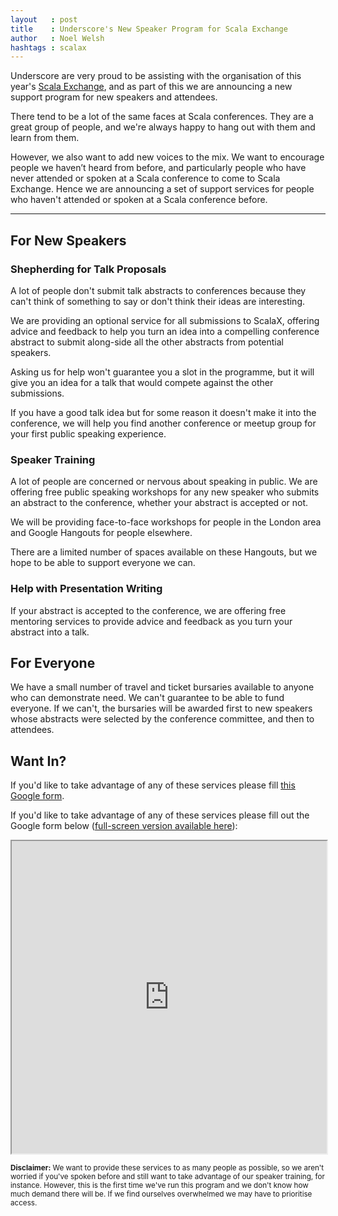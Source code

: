 ```yaml
---
layout   : post
title    : Underscore's New Speaker Program for Scala Exchange
author   : Noel Welsh
hashtags : scalax
---
```


Underscore are very proud to be assisting with the organisation of this year's [Scala Exchange](https://skillsmatter.com/conferences/1948-scala-exchange-2014), and as part of this we are announcing a new support program for new speakers and attendees.

There tend to be a lot of the same faces at Scala conferences. They are a great group of people, and we're always happy to hang out with them and learn from them.

However, we also want to add new voices to the mix. We want to encourage people we haven’t heard from before, and particularly people who have never attended or spoken at a Scala conference to come to Scala Exchange. Hence we are announcing a set of support services for people who haven't attended or spoken at a Scala conference before.

---

## For New Speakers

### Shepherding for Talk Proposals

A lot of people don't submit talk abstracts to conferences because they can't think of something to say or don't think their ideas are interesting.

We are providing an optional service for all submissions to ScalaX, offering advice and feedback to help you turn an idea into a compelling conference abstract to submit along-side all the other abstracts from potential speakers.

Asking us for help won't guarantee you a slot in the programme, but it will give you an idea for a talk that would compete against the other submissions.

If you have a good talk idea but for some reason it doesn't make it into the conference, we will help you find another conference or meetup group for your first public speaking experience.

### Speaker Training

A lot of people are concerned or nervous about speaking in public. We are offering free public speaking workshops for any new speaker who submits an abstract to the conference, whether your abstract is accepted or not.

We will be providing face-to-face workshops for people in the London area and Google Hangouts for people elsewhere.

There are a limited number of spaces available on these Hangouts, but we hope to be able to support everyone we can.

### Help with Presentation Writing

If your abstract is accepted to the conference, we are offering free mentoring services to provide advice and feedback as you turn your abstract into a talk.

## For Everyone

We have a small number of travel and ticket bursaries available to anyone who can demonstrate need. We can't guarantee to be able to fund everyone. If we can't, the bursaries will be awarded first to new speakers whose abstracts were selected by the conference committee, and then to attendees.

## Want In?

<div class="visible-xs">
  <p>If you'd like to take advantage of any of these services please fill <a target="_blank" href="https://docs.google.com/forms/d/1dnYcwqCeqWQ3xr1R5lL9DYgKmt_WAXB5IJBb-NB-cNs/viewform">this Google form</a>.</p>
</div>

<div class="hidden-xs">
  <p>If you'd like to take advantage of any of these services please fill out the Google form below (<a target="_blank" href="https://docs.google.com/forms/d/1dnYcwqCeqWQ3xr1R5lL9DYgKmt_WAXB5IJBb-NB-cNs/viewform">full-screen version available here</a>):</p>

  <iframe width="100%" height="500px" src="https://docs.google.com/forms/d/1dnYcwqCeqWQ3xr1R5lL9DYgKmt_WAXB5IJBb-NB-cNs/viewform"></iframe>
</div>

<p class="text-muted"><small><strong>Disclaimer:</strong> We want to provide these services to as many people as possible, so we aren't worried if you've spoken before and still want to take advantage of our speaker training, for instance. However, this is the first time we've run this program and we don't know how much demand there will be. If we find ourselves overwhelmed we may have to prioritise access.</small></p>
